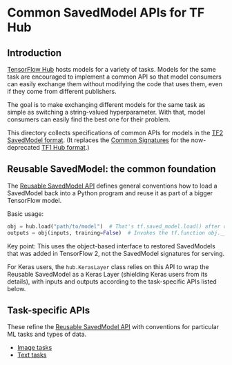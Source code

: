 <!--* freshness: { owner: 'kempy' reviewed: '2021-03-09' } *-->

# Common SavedModel APIs for TF Hub

## Introduction

[TensorFlow Hub](https://tfhub.dev) hosts models for a variety of tasks. Models
for the same task are encouraged to implement a common API so that model
consumers can easily exchange them without modifying the code that uses them,
even if they come from different publishers.

The goal is to make exchanging different models for the same task as simple as
switching a string-valued hyperparameter. With that, model consumers can easily
find the best one for their problem.

This directory collects specifications of common APIs for models in the
[TF2 SavedModel format](../tf2_saved_model.md). (It replaces the
[Common Signatures](../common_signatures/index.md) for the now-deprecated
[TF1 Hub format](../tf1_hub_module.md).)

## Reusable SavedModel: the common foundation

The [Reusable SavedModel API](../reusable_saved_models.md) defines general
conventions how to load a SavedModel back into a Python program and reuse it as
part of a bigger TensorFlow model.

Basic usage:

```python
obj = hub.load("path/to/model")  # That's tf.saved_model.load() after download.
outputs = obj(inputs, training=False)  # Invokes the tf.function obj.__call__.
```

Key point: This uses the object-based interface to restored SavedModels that was
added in TensorFlow 2, not the SavedModel signatures for serving.

For Keras users, the `hub.KerasLayer` class relies on this API to wrap the
Reusable SavedModel as a Keras Layer (shielding Keras users from its details),
with inputs and outputs according to the task-specific APIs listed below.

## Task-specific APIs

These refine the [Reusable SavedModel API](../reusable_saved_models.md) with
conventions for particular ML tasks and types of data.

*   [Image tasks](images.md)
*   [Text tasks](text.md)
